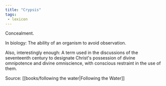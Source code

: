 ```yaml
---
title: "Crypsis"
tags: 
 - lexicon
---
```


Concealment. 

In biology: The ability of an organism to avoid observation. 

Also, interestingly enough: A term used in the discussions of the seventeenth century to designate Christ's possession of divine omnipotence and divine omniscience, with conscious restraint in the use of them.

Source: [[books/following the water|Following the Water]]